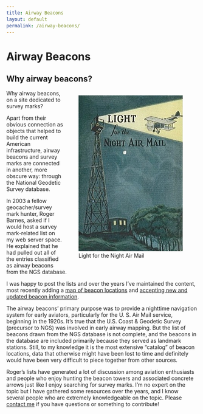 ```yaml
---
title: Airway Beacons
layout: default
permalink: /airway-beacons/
---
```


# Airway Beacons

## Why airway beacons?

<figure style="float: right;">
    <img src="/assets/img/beacon-light-ad.jpg" alt="Airway beacon ad" title="Airway beacon ad">
    <figcaption>Light for the Night Air Mail</figcaption>
</figure>

Why airway beacons, on a site dedicated to survey marks?

Apart from their obvious connection as objects that helped to build the current American infrastructure, airway beacons and survey marks are connected in another, more obscure way: through the National Geodetic Survey database.

In 2003 a fellow geocacher/survey mark hunter, Roger Barnes, asked if I would host a survey mark-related list on my web server space. He explained that he had pulled out all of the entries classified as airway beacons from the NGS database.

I was happy to post the lists and over the years I’ve maintained the content, most recently adding a [map of beacon locations](/map-of-ngs-airway-beacons/) and [accepting new and updated beacon information](https://docs.google.com/forms/d/1EKyr6-Rn8cV7G80a26fFmRQodGSHXonWXg9L938J7aI/viewform?embedded=true).

The airway beacons’ primary purpose was to provide a nighttime navigation system for early aviators, particularly for the U. S. Air Mail service, beginning in the 1920s. It’s true that the U.S. Coast & Geodetic Survey (precursor to NGS) was involved in early airway mapping. But the list of beacons drawn from the NGS database is not complete, and the beacons in the database are included primarily because they served as landmark stations. Still, to my knowledge it is the most extensive “catalog” of beacon locations, data that otherwise might have been lost to time and definitely would have been very difficult to piece together from other sources.

Roger’s lists have generated a lot of discussion among aviation enthusiasts and people who enjoy hunting the beacon towers and associated concrete arrows just like I enjoy searching for survey marks. I’m no expert on the topic but I have gathered some resources over the years, and I know several people who are extremely knowledgeable on the topic. Please [contact me](/contact/) if you have questions or something to contribute!
